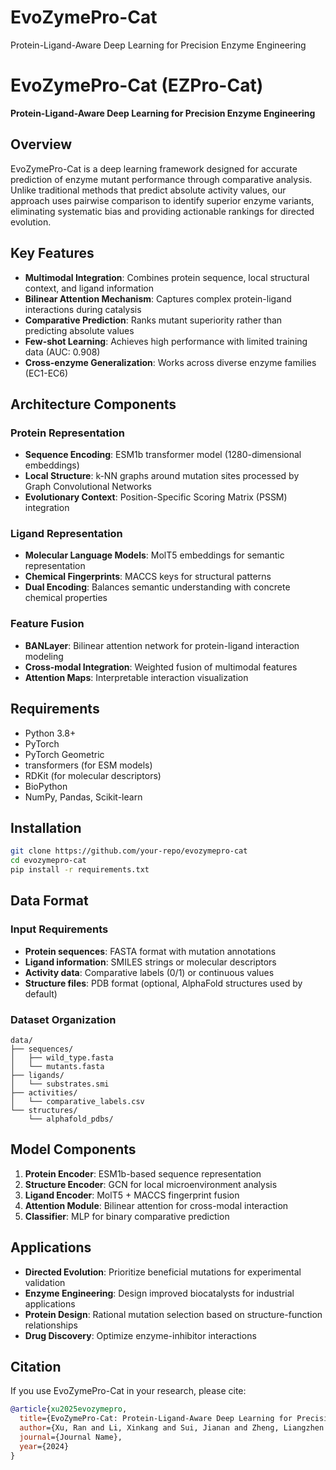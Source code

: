 
# EvoZymePro-Cat
Protein-Ligand-Aware Deep Learning for Precision Enzyme Engineering
# EvoZymePro-Cat (EZPro-Cat)

**Protein-Ligand-Aware Deep Learning for Precision Enzyme Engineering**

## Overview

EvoZymePro-Cat is a deep learning framework designed for accurate prediction of enzyme mutant performance through comparative analysis. Unlike traditional methods that predict absolute activity values, our approach uses pairwise comparison to identify superior enzyme variants, eliminating systematic bias and providing actionable rankings for directed evolution.

## Key Features

- **Multimodal Integration**: Combines protein sequence, local structural context, and ligand information
- **Bilinear Attention Mechanism**: Captures complex protein-ligand interactions during catalysis
- **Comparative Prediction**: Ranks mutant superiority rather than predicting absolute values
- **Few-shot Learning**: Achieves high performance with limited training data (AUC: 0.908)
- **Cross-enzyme Generalization**: Works across diverse enzyme families (EC1-EC6)

## Architecture Components

### Protein Representation
- **Sequence Encoding**: ESM1b transformer model (1280-dimensional embeddings)
- **Local Structure**: k-NN graphs around mutation sites processed by Graph Convolutional Networks
- **Evolutionary Context**: Position-Specific Scoring Matrix (PSSM) integration

### Ligand Representation
- **Molecular Language Models**: MolT5 embeddings for semantic representation
- **Chemical Fingerprints**: MACCS keys for structural patterns
- **Dual Encoding**: Balances semantic understanding with concrete chemical properties

### Feature Fusion
- **BANLayer**: Bilinear attention network for protein-ligand interaction modeling
- **Cross-modal Integration**: Weighted fusion of multimodal features
- **Attention Maps**: Interpretable interaction visualization


## Requirements

- Python 3.8+
- PyTorch
- PyTorch Geometric
- transformers (for ESM models)
- RDKit (for molecular descriptors)
- BioPython
- NumPy, Pandas, Scikit-learn

## Installation

```bash
git clone https://github.com/your-repo/evozymepro-cat
cd evozymepro-cat
pip install -r requirements.txt
```

## Data Format

### Input Requirements
- **Protein sequences**: FASTA format with mutation annotations
- **Ligand information**: SMILES strings or molecular descriptors
- **Activity data**: Comparative labels (0/1) or continuous values
- **Structure files**: PDB format (optional, AlphaFold structures used by default)

### Dataset Organization
```
data/
├── sequences/
│   ├── wild_type.fasta
│   └── mutants.fasta
├── ligands/
│   └── substrates.smi
├── activities/
│   └── comparative_labels.csv
└── structures/
    └── alphafold_pdbs/
```

## Model Components

1. **Protein Encoder**: ESM1b-based sequence representation
2. **Structure Encoder**: GCN for local microenvironment analysis  
3. **Ligand Encoder**: MolT5 + MACCS fingerprint fusion
4. **Attention Module**: Bilinear attention for cross-modal interaction
5. **Classifier**: MLP for binary comparative prediction

## Applications

- **Directed Evolution**: Prioritize beneficial mutations for experimental validation
- **Enzyme Engineering**: Design improved biocatalysts for industrial applications
- **Protein Design**: Rational mutation selection based on structure-function relationships
- **Drug Discovery**: Optimize enzyme-inhibitor interactions

## Citation

If you use EvoZymePro-Cat in your research, please cite:

```bibtex
@article{xu2025evozymepro,
  title={EvoZymePro-Cat: Protein-Ligand-Aware Deep Learning for Precision Enzyme Engineering},
  author={Xu, Ran and Li, Xinkang and Sui, Jianan and Zheng, Liangzhen and Guo, Jingjing},
  journal={Journal Name},
  year={2024}
}
```


